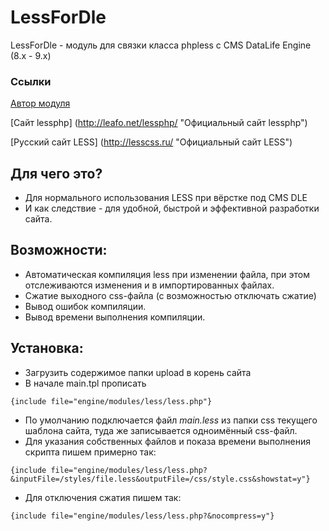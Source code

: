 LessForDle
===================

LessForDle - модуль для связки класса phpless с CMS DataLife Engine (8.x - 9.x)


### Ссылки
[Автор модуля](http://pafnuty.name/ "ПафНутиЙ")

[Сайт lessphp] (http://leafo.net/lessphp/ "Официальный сайт lessphp")

[Русский сайт LESS] (http://lesscss.ru/ "Официальный сайт LESS")


Для чего это?
-------------------
* Для нормального использования LESS при вёрстке под CMS DLE
* И как следствие - для удобной, быстрой и эффективной разработки сайта.

Возможности:
-------------------
* Автоматическая компиляция less при изменении файла, при этом отслеживаются изменения и в импортированных файлах.
* Сжатие выходного css-файла (с возможностью отключать сжатие)
* Вывод ошибок компиляции.
* Вывод времени выполнения компиляции.

Установка:
-------------------
* Загрузить содержимое папки upload в корень сайта
* В начале main.tpl прописать 
```
{include file="engine/modules/less/less.php"}
```
 * По умолчанию подключается файл _main.less_ из папки css текущего шаблона сайта, туда же записывается одноимённый css-файл.
 * Для указания собственных файлов и показа времени выполнения скрипта пишем примерно так:
 ```
 {include file="engine/modules/less/less.php?&inputFile=/styles/file.less&outputFile=/css/style.css&showstat=y"}
 ```
 * Для отключения сжатия пишем так:
 ```
 {include file="engine/modules/less/less.php?&nocompress=y"}
 ```